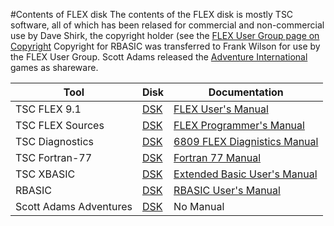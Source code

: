 #Contents of FLEX disk
The contents of the FLEX disk is mostly TSC software, all of which has been relased for commercial and non-commercial use by Dave Shirk, the copyright holder (see the [FLEX User Group page on Copyright](http://flexusergroup.com/flexusergroup/fug7.htm)
Copyright for RBASIC was transferred to Frank Wilson for use by the FLEX User Group.  Scott Adams released the [Adventure International](https://en.wikipedia.org/wiki/Adventure_International) games as shareware.

Tool | Disk | Documentation
-----|------|--------------
TSC FLEX 9.1 | [DSK](original_flex09_AB178.dsk) | [FLEX User's Manual](<FLEX users manual 1979.pdf>)
TSC FLEX Sources | [DSK](flex_srces.dsk) | [FLEX Programmer's Manual](<FLEX programmers manual 1979.pdf>)
TSC Diagnostics | [DSK](DIAG6809.DSK) | [6809 FLEX Diagnistics Manual](<6809 FLEX diagnostics.pdf>)
TSC Fortran-77 | [DSK](F77.DSK) | [Fortran 77 Manual](<Fortran 77 1981.pdf>)
TSC XBASIC | [DSK](XBASIC_2.DSK) | [Extended Basic User's Manual](xbasic.pdf)
RBASIC | [DSK](RBASIC.DSK) | [RBASIC User's Manual](RBASIC.PDF)
Scott Adams Adventures | [DSK](advgames.dsk) | No Manual
